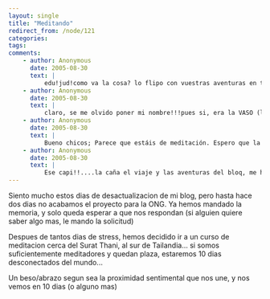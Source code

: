 ```yaml
---
layout: single
title: "Meditando"
redirect_from: /node/121
categories:
tags: 
comments: 
    - author: Anonymous
      date: 2005-08-30
      text: |
          edu!jud!como va la cosa? lo flipo con vuestras aventuras en tierras tan lejanas. pero teneis aue poner mas fotos pa visualizar todo eso!! fue una pena que no estaba en samos cuando llamasteis, seria guay veros. de momento estoy en bruselas buscando un curro. y ya que no hablo el holandes me acuerdo a menudo de kun y de jud!!edu te mandare un mail detallado con las novedades en mi vida. te lo habia dicho que no me quedaria en grecia, no??un beso y un abrazo muy fuerte a los dosy cuidaos bien  
    - author: Anonymous
      date: 2005-08-30
      text: |
          claro, se me olvido poner mi nombre!!!pues si, era la VASO (la griega)estarais meditando en este momento, no??pues nada, os beso una vez mas  
    - author: Anonymous
      date: 2005-08-30
      text: |
          Bueno chicos; Parece que estáis de meditación. Espero que la conclusión final sea que os aprueban el proyecto, sobretodo por vosotros que creo que os lo merecéis. ¿Leen los blogs los de las ONG? Desde luego si no os llaman es porque son &quot;********&quot; y empieza por i.Un beso muy fuerte para los dos.Firmado el de ir de tapas es taxi  
    - author: Anonymous
      date: 2005-08-30
      text: |
          Ese capi!!....la caña el viaje y las aventuras del bloq, me he quedao encantao de todo lo que cuentas. buen viaje os estais pegando, me alegro un monton.Pero si mucho viaje de placer y no has contado nada sobre el proyecto....me lo conto el full....a ve si pones algo o lo explicas un poco.cuidaros mucho...un abrazo fuerte a los dos.pd:y k puedo hacer yo sobre lo de la frontera de ceuta...criticarlo simplemente.  
---
```

Siento mucho estos dias de desactualizacion de mi blog, pero hasta hace dos dias no acabamos el proyecto para la ONG. Ya hemos mandado la memoria, y solo queda esperar a que nos respondan (si alguien quiere saber algo mas, le mando la solicitud)  

Despues de tantos dias de stress, hemos decidido ir a un curso de meditacion cerca del Surat Thani, al sur de Tailandia... si somos suficientemente meditadores y quedan plaza, estaremos 10 dias desconectados del mundo...  

Un beso/abrazo segun sea la proximidad sentimental que nos une, y nos vemos en 10 dias (o alguno mas)

